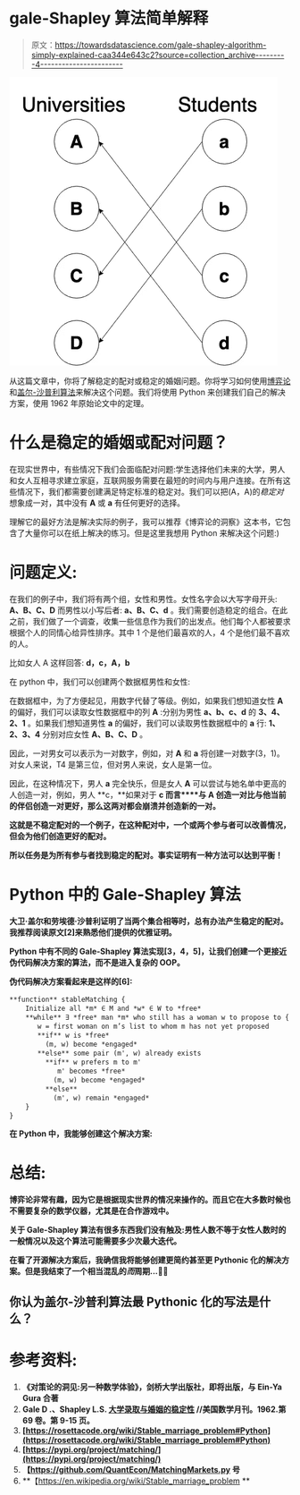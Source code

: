# gale-Shapley 算法简单解释

> 原文：<https://towardsdatascience.com/gale-shapley-algorithm-simply-explained-caa344e643c2?source=collection_archive---------4----------------------->

![](img/81dd679c903777182e2def59e42f4cfd.png)

从这篇文章中，你将了解稳定的配对或稳定的婚姻问题。你将学习如何使用[博弈论](https://en.wikipedia.org/wiki/Game_theory)和[盖尔-沙普利算法](https://en.wikipedia.org/wiki/Stable_marriage_problem)来解决这个问题。我们将使用 Python 来创建我们自己的解决方案，使用 1962 年原始论文中的定理。

# 什么是稳定的婚姻或配对问题？

在现实世界中，有些情况下我们会面临配对问题:学生选择他们未来的大学，男人和女人互相寻求建立家庭，互联网服务需要在最短的时间内与用户连接。在所有这些情况下，我们都需要创建满足特定标准的稳定对。我们可以把(A，A)的*稳定对*想象成一对，其中没有 **A** 或 **a** 有任何更好的选择。

理解它的最好方法是解决实际的例子，我可以推荐《博弈论的洞察》这本书，它包含了大量你可以在纸上解决的练习。但是这里我想用 Python 来解决这个问题:)

# 问题定义:

在我们的例子中，我们将有两个组，女性和男性。女性名字会以大写字母开头: **A、B、C、D** 而男性以小写后者: **a、B、C、d** 。我们需要创造稳定的组合。在此之前，我们做了一个调查，收集一些信息作为我们的出发点。他们每个人都被要求根据个人的同情心给异性排序。其中 1 个是他们最喜欢的人，4 个是他们最不喜欢的人。

比如女人 A 这样回答: **d，c，A，b**

在 python 中，我们可以创建两个数据框男性和女性:

在数据框中，为了方便起见，用数字代替了等级。例如，如果我们想知道女性 **A** 的偏好，我们可以读取女性数据框中的列 **A** :分别为男性 **a、b、c、d** 的 **3、4、2、1** 。如果我们想知道男性 **a** 的偏好，我们可以读取男性数据框中的 **a** 行: **1、2、3、4** 分别对应女性 **A、B、C、D** 。

因此，一对男女可以表示为一对数字，例如，对 **A** 和 **a** 将创建一对数字(3，1)。对女人来说，T4 是第三位，但对男人来说，女人是第一位。

因此，在这种情况下，男人 **a** 完全快乐，但是女人 **A** 可以尝试与她名单中更高的人创造一对，例如，男人 **c，**如果对于 **c 而言****与 **A** 创造一对比与他当前的伴侣创造一对更好，那么这两对都会崩溃并创造新的一对。**

**这就是不稳定配对的一个例子，在这种配对中，一个或两个参与者可以改善情况，但会为他们创造更好的配对。**

**所以任务是为所有参与者找到稳定的配对。事实证明有一种方法可以达到平衡！**

# **Python 中的 Gale-Shapley 算法**

**大卫·盖尔和劳埃德·沙普利证明了当两个集合相等时，总有办法产生稳定的配对。我推荐阅读原文[2]来熟悉他们提供的优雅证明。**

**Python 中有不同的 Gale-Shapley 算法实现[3，4，5]，让我们创建一个更接近伪代码解决方案的算法，而不是进入复杂的 OOP。**

**伪代码解决方案看起来是这样的[6]:**

```
**function** stableMatching {
    Initialize all *m* ∈ M and *w* ∈ W to *free*
    **while** ∃ *free* man *m* who still has a woman w to propose to {
       w = first woman on m’s list to whom m has not yet proposed
       **if** w is *free*
         (m, w) become *engaged*
       **else** some pair (m', w) already exists
         **if** w prefers m to m'
            m' becomes *free*
           (m, w) become *engaged* 
         **else**
           (m', w) remain *engaged*
    }
}
```

**在 Python 中，我能够创建这个解决方案:**

# **总结:**

**博弈论非常有趣，因为它是根据现实世界的情况来操作的。而且它在大多数时候也不需要复杂的数学仪器，尤其是在合作游戏中。**

**关于 Gale-Shapley 算法有很多东西我们没有触及:男性人数不等于女性人数时的一般情况以及这个算法可能需要多少次最大迭代。**

**在看了开源解决方案后，我确信我将能够创建更简约甚至更 Pythonic 化的解决方案。但是我结束了一个相当混乱的*而*周期...🤷‍♂️**

## **你认为盖尔-沙普利算法最 Pythonic 化的写法是什么？**

# **参考资料:**

1.  **《对策论的洞见:另一种数学体验》，剑桥大学出版社，即将出版，与 Ein-Ya Gura 合著**
2.  **Gale D .、Shapley L.S. [大学录取与婚姻的稳定性](http://www.eecs.harvard.edu/cs286r/courses/fall09/papers/galeshapley.pdf) //美国数学月刊。1962.第 69 卷。第 9-15 页。**
3.  **[https://rosettacode.org/wiki/Stable_marriage_problem#Python](https://rosettacode.org/wiki/Stable_marriage_problem#Python)**
4.  **[https://pypi.org/project/matching/](https://pypi.org/project/matching/)**
5.  **【https://github.com/QuantEcon/MatchingMarkets.py 号**
6.  **【https://en.wikipedia.org/wiki/Stable_marriage_problem **